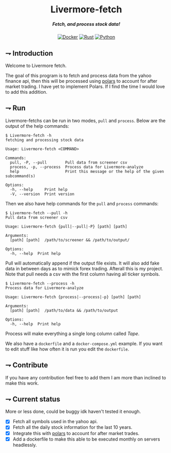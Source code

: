 <div align="center">

# Livermore-fetch
##### Fetch, and process stock data!
[![Docker](https://img.shields.io/badge/Docker-2496ED.svg?style=for-the-badge&logo=docker&logoColor=white)]()
[![Rust](https://img.shields.io/badge/Yahoo_finance_api-6001D2.svg?style=for-the-badge&logo=yahoo)]()
[![Python](https://img.shields.io/badge/Polars-CD792C.svg?style=for-the-badge&logo=polars&logoColor=white)]()
</div>

## ⇁  Introduction
Welcome to Livermore fetch. 

The goal of this program is to fetch and process data from the yahoo finance api, then this will be processed using [polars](https://www.pola.rs/) to account for after market trading. I have yet to implement Polars. If I find the time I would love to add this addition.

## ⇁  Run
Livermore-fetchs can be run in two modes, `pull` and `process`. Below are the output of the help commands:
```console
$ Livermore-fetch -h   
fetching and processing stock data

Usage: Livermore-fetch <COMMAND>

Commands:
  pull, -P, --pull        Pull data from screener csv
  process, -p, --process  Process data for Livermore-analyze
  help                    Print this message or the help of the given subcommand(s)

Options:
  -h, --help     Print help
  -V, --version  Print version
```

Then we also have help commands for the `pull` and `process` commands:
```console
$ Livermore-fetch --pull -h
Pull data from screener csv

Usage: Livermore-fetch {pull|--pull|-P} [path] [path]

Arguments:
  [path] [path]  /path/to/screener && /path/to/output/

Options:
  -h, --help  Print help
```
Pull will automatically append if the output file exists. It will also add fake data in between days as to mimick forex trading. Afterall this is my project.
Note that pull needs a csv with the first column having all ticker symbols. 
```console
$ Livermore-fetch --process -h
Process data for Livermore-analyze

Usage: Livermore-fetch {process|--process|-p} [path] [path]

Arguments:
  [path] [path]  /path/to/data && /path/to/output

Options:
  -h, --help  Print help
```
Process will make everything a single long column called *Tape*. 

We also have a `dockerfile` and a `docker-compose.yml` example. If you want to edit stuff like how often it is run you edit the `dockerfile`.

## ⇁  Contribute
If you have any contribution feel free to add them I am more than inclined to make this work.

## ⇁  Current status
More or less done, could be buggy idk haven't tested it enough.

- [X] Fetch all symbols used in the yahoo api.
- [X] Fetch all the daily stock information for the last 10 years.
- [x] Integrate this with [polars](https://www.pola.rs/) to account for after market trades.
- [x] Add a dockerfile to make this able to be executed monthly on servers headlessly.
